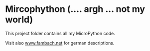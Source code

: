 # Mircophython (.... argh ... not my world) 

This project folder contains all my MicroPython code.

Visit also www.fambach.net for german descriptions.
